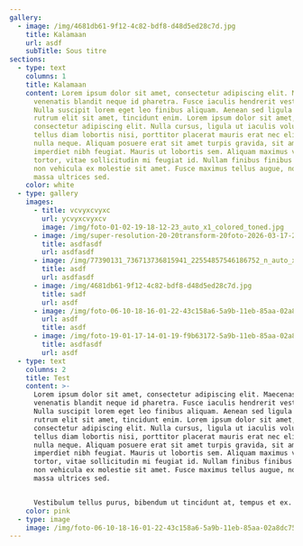 ```yaml
---
gallery:
  - image: /img/4681db61-9f12-4c82-bdf8-d48d5ed28c7d.jpg
    title: Kalamaan
    url: asdf
    subTitle: Sous titre
sections:
  - type: text
    columns: 1
    title: Kalamaan
    content: Lorem ipsum dolor sit amet, consectetur adipiscing elit. Maecenas
      venenatis blandit neque id pharetra. Fusce iaculis hendrerit vestibulum.
      Nulla suscipit lorem eget leo finibus aliquam. Aenean sed ligula rutrum,
      rutrum elit sit amet, tincidunt enim. Lorem ipsum dolor sit amet,
      consectetur adipiscing elit. Nulla cursus, ligula ut iaculis volutpat,
      tellus diam lobortis nisi, porttitor placerat mauris erat nec elit. Nam ac
      nulla neque. Aliquam posuere erat sit amet turpis gravida, sit amet
      imperdiet nibh feugiat. Mauris ut lobortis sem. Aliquam maximus vestibulum
      tortor, vitae sollicitudin mi feugiat id. Nullam finibus finibus risus,
      non vehicula ex molestie sit amet. Fusce maximus tellus augue, non feugiat
      massa ultrices sed.
    color: white
  - type: gallery
    images:
      - title: vcvyxcvyxc
        url: ycvyxcvyxcv
        image: /img/foto-01-02-19-18-12-23_auto_x1_colored_toned.jpg
      - image: /img/super-resolution-20-20transform-20foto-2026-03-17-2c-2021-2016-2029.png
        title: asdfasdf
        url: asdfasdf
      - image: /img/77390131_736713736815941_22554857546186752_n_auto_x1.jpg
        title: asdf
        url: asdfasdf
      - image: /img/4681db61-9f12-4c82-bdf8-d48d5ed28c7d.jpg
        title: sadf
        url: asdf
      - image: /img/foto-06-10-18-16-01-22-43c158a6-5a9b-11eb-85aa-02a8dc75caa2-2.jpg
        url: asdf
        title: asdf
      - image: /img/foto-19-01-17-14-01-19-f9b63172-5a9b-11eb-85aa-02a8dc75caa2.jpg
        title: asdfasdf
        url: asdf
  - type: text
    columns: 2
    title: Test
    content: >-
      Lorem ipsum dolor sit amet, consectetur adipiscing elit. Maecenas
      venenatis blandit neque id pharetra. Fusce iaculis hendrerit vestibulum.
      Nulla suscipit lorem eget leo finibus aliquam. Aenean sed ligula rutrum,
      rutrum elit sit amet, tincidunt enim. Lorem ipsum dolor sit amet,
      consectetur adipiscing elit. Nulla cursus, ligula ut iaculis volutpat,
      tellus diam lobortis nisi, porttitor placerat mauris erat nec elit. Nam ac
      nulla neque. Aliquam posuere erat sit amet turpis gravida, sit amet
      imperdiet nibh feugiat. Mauris ut lobortis sem. Aliquam maximus vestibulum
      tortor, vitae sollicitudin mi feugiat id. Nullam finibus finibus risus,
      non vehicula ex molestie sit amet. Fusce maximus tellus augue, non feugiat
      massa ultrices sed.


      Vestibulum tellus purus, bibendum ut tincidunt at, tempus et ex. Donec et dolor lacinia, ultrices odio at, vehicula sapien. Vestibulum tempus posuere leo non auctor. Proin feugiat mauris in fringilla viverra. Pellentesque faucibus sodales molestie. Nam sodales purus nec sodales tincidunt. Nunc vestibulum blandit elit, vel elementum nulla luctus id. Suspendisse purus nisl, blandit et dictum tempus, ultrices bibendum tellus. Cras placerat blandit nibh, et volutpat purus laoreet non. Duis nisi velit, malesuada at mattis in, pretium id augue. Aliquam pharetra felis ac blandit ultrices. Aenean id nulla sed justo placerat imperdiet.
    color: pink
  - type: image
    image: /img/foto-06-10-18-16-01-22-43c158a6-5a9b-11eb-85aa-02a8dc75caa2-2.jpg
---
```

